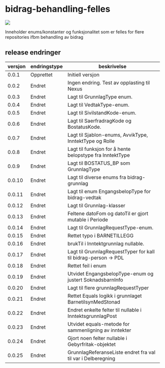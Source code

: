 # bidrag-behandling-felles

![](https://github.com/navikt/bidrag-behandling-felles/workflows/maven%20deploy/badge.svg)

Inneholder enums/konstanter og funksjonalitet som er felles for flere repositories ifbm behandling av bidrag

## release endringer


| versjon | endringstype | beskrivelse                                                     |
|---------|--------------|-----------------------------------------------------------------|
| 0.0.1   | Opprettet    | Initiell versjon                                                |
| 0.0.2   | Endret       | Ingen endring. Test av opplasting til Nexus                     |
| 0.0.3   | Endret       | Lagt til GrunnlagType enum.                                     |
| 0.0.4   | Endret       | Lagt til VedtakType-enum.                                       |
| 0.0.5   | Endret       | Lagt til SivilstandKode-enum.                                   |
| 0.0.6   | Endret       | Lagt til SaerfradragKode og BostatusKode.                       |
| 0.0.7   | Endret       | Lagt til Sjablon-enums, AvvikType, InntektType og Rolle         |
| 0.0.8   | Endret       | Lagt til funksjon for å hente belopstype fra InntektType        |
| 0.0.9   | Endret       | Lagt til BOSTATUS_BP som GrunnlagType                           |
| 0.0.10  | Endret       | Lagt til diverse enums fra bidrag-grunnlag                      |
| 0.0.11  | Endret       | Lagt til enum EngangsbelopType for bidrag-vedtak                |                     
| 0.0.12  | Endret       | Lagt til Grunnlag-klasser                                       |
| 0.0.13  | Endret       | Feltene datoFom og datoTil er gjort mutable i Periode           |
| 0.0.14  | Endret       | Lagt til GrunnlagRequestType-enum.                              |
| 0.0.15  | Endret       | Rettet typo i BARNETILLEGG                                      |
| 0.0.16  | Endret       | brukTil i Inntektgrunnlag nullable.                             |
| 0.0.17  | Endret       | Lagt til GrunnlagRequestTyper for kall til bidrag-person -> PDL |
| 0.0.18  | Endret       | Rettet feil i enum                                              |
| 0.0.19  | Endret       | Utvidet EngangsbelopType-enum og justert SoknadsbarnInfo        |
| 0.0.20  | Endret       | Lagt til flere grunnlagRequestTyper                             |
| 0.0.21  | Endret       | Rettet Equals logikk i grunnlaget BarnetilsynMedStonad          |
| 0.0.22  | Endret       | Endret enkelte felter til nullable i InntektsgrunnlagPost       |
| 0.0.23  | Endret       | Utvidet equals-metode for sammenligning av inntekter            |
| 0.0.24  | Endret       | Gjort noen felter nullable i Gebyrfritak-objektet               |
| 0.0.25  | Endret       | GrunnlagReferanseListe endret fra val til var i Delberegning    |